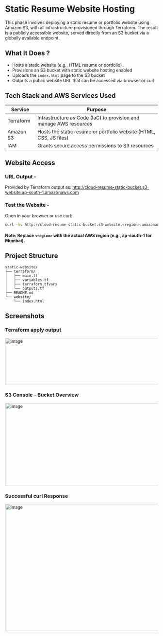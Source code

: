# Static Resume Website Hosting
  
This phase involves deploying a static resume or portfolio website using Amazon S3, with all infrastructure provisioned through Terraform. The result is a publicly accessible website, served directly from an S3 bucket via a globally available endpoint.

## What It Does ?
- Hosts a static website (e.g., HTML resume or portfolio)
- Provisions an S3 bucket with static website hosting enabled
- Uploads the `index.html` page to the S3 bucket
- Outputs a public website URL that can be accessed via browser or curl

## Tech Stack and AWS Services Used

| **Service** | **Purpose**                                                        |
| ----------- | ------------------------------------------------------------------ |
| Terraform   | Infrastructure as Code (IaC) to provision and manage AWS resources |
| Amazon S3   | Hosts the static resume or portfolio website (HTML, CSS, JS files) |
| IAM         | Grants secure access permissions to S3 resources                   |



## Website Access

### URL Output -
Provided by Terraform output as:
http://cloud-resume-static-bucket.s3-website.ap-south-1.amazonaws.com

### Test the Website -
Open in your browser or use curl:
```bash
curl -kv http://cloud-resume-static-bucket.s3-website.<region>.amazonaws.com
```
#### Note: Replace ```<region>``` with the actual AWS region (e.g., ap-south-1 for Mumbai).

## Project Structure

```text
static-website/
├── terraform/
│   ├── main.tf
│   ├── variables.tf
│   ├── terraform.tfvars
│   └── outputs.tf
├── README.md
└── website/
    └── index.html
```

## Screenshots

### Terraform apply output 
<img width="831" height="155" alt="image" src="https://github.com/user-attachments/assets/a6a9e85a-a03d-4b6e-b3ad-8db83578f47f" />

### S3 Console – Bucket Overview
<img width="1332" height="273" alt="image" src="https://github.com/user-attachments/assets/0234a1a1-39bc-4548-b130-25ec23ce3739" />

### Successful curl Response
<img width="1284" height="418" alt="image" src="https://github.com/user-attachments/assets/de931464-590d-4200-b270-45571a3ff5ea" />
